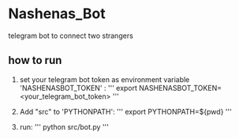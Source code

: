 # Nashenas_Bot
telegram bot to connect two strangers

## how to run 

1. set your telegram bot token as environment variable 'NASHENASBOT_TOKEN' :
    '''
    export NASHENASBOT_TOKEN=<your_telegram_bot_token>
    '''

2. Add "src" to 'PYTHONPATH':
    '''
    export PYTHONPATH=${pwd}
    '''

3. run:
    '''
    python src/bot.py
    '''